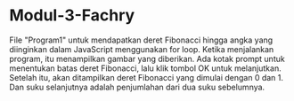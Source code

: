 # Modul-3-Fachry
File "Program1" untuk mendapatkan deret Fibonacci hingga angka yang diinginkan dalam JavaScript menggunakan for loop.
Ketika menjalankan program, itu menampilkan gambar yang diberikan. Ada kotak prompt untuk menentukan batas deret Fibonacci, lalu klik tombol OK untuk melanjutkan.
Setelah itu, akan ditampilkan deret Fibonacci yang dimulai dengan 0 dan 1. Dan suku selanjutnya adalah penjumlahan dari dua suku sebelumnya.
